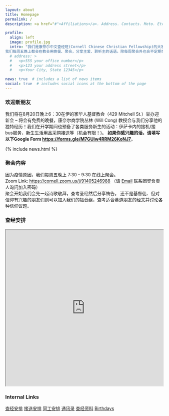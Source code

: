 ```yaml
---
layout: about
title: Homepage
permalink: /
description: <a href="#">Affiliations</a>. Address. Contacts. Moto. Etc.

profile:
  align: left
  image: profile.jpg
  intro: "我们是康奈尔中文查经班(Cornell Chinese Christian Fellowship)的大家庭！
我们每周五晚上都会在教会用晚餐、聚会，分享主爱、聆听主的话语。除每周聚会外也会不定期举办各种活动。诚挚欢迎基督徒或是对信仰有兴趣的朋友加入我们的行列！"
  # address: >
  #   <p>555 your office number</p>
  #   <p>123 your address street</p>
  #   <p>Your City, State 12345</p>

news: true  # includes a list of news items
social: true  # includes social icons at the bottom of the page
---
```

<div class="content-block" id="intro">
<h3>欢迎新朋友</h3>
我们将在8月20日晚上6：30在伊的家华人基督教会（429 Mitchell St.）举办迎新会 – 将会有免费的晚餐，康奈尔商学院丛林 (Will Cong) 教授会与我们分享他的独特经历！我们在开学期间也预备了各类服务新生的活动：伊萨卡内的接机/接bus服务，新生生活用品采购接送等（机会有限！)。
<strong>如果你感兴趣的话，请填写以下Google Form <a href="https://forms.gle/M7GUiw4RRM26KoNJ7">https://forms.gle/M7GUiw4RRM26KoNJ7</a></strong>。
</div>

{% include news.html %}

<div class="content-block" id="intro">
<h3>聚会内容</h3>
因为疫情原因，我们每周五晚上 7:30 - 9:30 在线上聚会。<br>
Zoom Link: <a href="https://cornell.zoom.us/j/91405246988">https://cornell.zoom.us/j/91405246988</a> （请 <a href="mailto:{{ site.email | encode_email }}">Email</a> 联系团契负责人询问加入密码）<br>
聚会开始我们会先一起诗歌敬拜，查考圣经然后分享祷告。
还不是基督徒、但对信仰有兴趣的朋友们则可以加入我们的福音组，查考适合慕道朋友的经文并讨论各种信仰议题。
</div>

<div class="content-block" id="schedule">
  <h3>查经安排</h3>
<iframe src="https://docs.google.com/spreadsheets/d/e/2PACX-1vQA7XMJ3D6V6hkC6BhjqMK6WTiiDkZ7CUsbgtl1onSKulHsI55l4BF9ZNG0Oda3xKYeWE8X_0F9evC_/pubhtml?gid=1174420384&amp;single=true&amp;widget=true&amp;headers=false" width="100%" height="500px"></iframe>
</div>

<div class="content-block" id="links">
  <h3>Internal Links</h3>
  <div class="list-group">
    <a href="https://docs.google.com/spreadsheets/d/19zXQIHOSMguO0Z2KVGTINlm51CKcjGXQoLS9RZ3nuvE/edit#gid=509030448" target="_blank" class="list-group-item list-group-item-action">查经安排</a>
    <a href="https://docs.google.com/spreadsheets/d/1fTmJsCPD79zt0nIhrw1GFQkysZcQx0wy0W1yLiPdkGI/edit?usp=sharing" target="_blank" class="list-group-item list-group-item-action">接送安排</a>
    <a href="https://docs.google.com/spreadsheets/d/1t71xdCgtYfgdhqLPqmgqvWGuqXX15VhwdH8Q-psgOy4/edit?usp=sharing" target="_blank" class="list-group-item list-group-item-action">同工安排</a>
    <a href="https://docs.google.com/spreadsheets/d/17bAOvcNsK-pKnsjn-r7VfBZLXpGezmf6VGI0FiaTSDU/edit?usp=sharing" target="_blank" class="list-group-item list-group-item-action">通讯录</a>
    <a href="https://drive.google.com/drive/folders/1ZOJKiuUgddVg5ioOby4fk13mOHrmNCeF?usp=sharing" target="_blank" class="list-group-item list-group-item-action">查经资料</a>
    <a href="https://docs.google.com/spreadsheets/d/1gp4WJTGfYllaSiV3D0nyYIJ2bQ5VkLqedGyCnoN3mJQ/edit?usp=sharing" target="_blank" class="list-group-item list-group-item-action">Birthdays</a>
  </div>
</div>